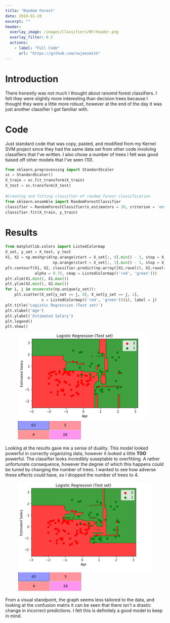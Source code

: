 ```yaml
---
title: "Random Forest"
date: 2019-01-20
excerpt: ""
header:
  overlay_image: /images/Classifiers/RF/header.png
  overlay_filter: 0.5
  actions:
    - label: "Full Code"
      url: "https://github.com/najeesmith"
---
```

# Introduction
There honestly was not much I thought about ranomd forest classifiers. I felt they were slightly more interesting than decision trees because I thought they were a little more robust, however at the end of the day it was just another classifier I got familiar with.

# Code
Just standard code that was copy, pasted, and modified from my Kernel SVM project since they had the same data set from other code involving classifiers that I've written. I also chose a number of trees I felt was good based off other models that I've seen (10).

```python
from sklearn.preprocessing import StandardScaler
sc = StandardScaler()
X_train = sc.fit_transform(X_train)
X_test = sc.transform(X_test)

#Creating and fitting classifier of random forest classification
from sklearn.ensemble import RandomForestClassifier
classifier = RandomForestClassifier(n_estimators = 10, criterion = 'entropy', random_state = 0)
classifier.fit(X_train, y_train)
```

# Results
```python
from matplotlib.colors import ListedColormap
X_set, y_set = X_test, y_test
X1, X2 = np.meshgrid(np.arange(start = X_set[:, 0].min() - 1, stop = X_set[:, 0].max() + 1, step = 0.01),
                     np.arange(start = X_set[:, 1].min() - 1, stop = X_set[:, 1].max() + 1, step = 0.01))
plt.contourf(X1, X2, classifier.predict(np.array([X1.ravel(), X2.ravel()]).T).reshape(X1.shape),
             alpha = 0.75, cmap = ListedColormap(('red', 'green')))
plt.xlim(X1.min(), X1.max())
plt.ylim(X2.min(), X2.max())
for i, j in enumerate(np.unique(y_set)):
    plt.scatter(X_set[y_set == j, 0], X_set[y_set == j, 1],
                c = ListedColormap(('red', 'green'))(i), label = j)
plt.title('Logistic Regression (Test set)')
plt.xlabel('Age')
plt.ylabel('Estimated Salary')
plt.legend()
plt.show()
```

<figure class="half">
<a href="/images\Classifiers\RF\Graph.PNG"><img src="/images\Classifiers\RF\Graph.PNG"></a>
<a href="/images\Classifiers\RF\CM_10_trees.PNG"><img src="/images\Classifiers\RF\CM_10_trees.PNG"></a>
</figure>

Looking at the results gave me a sense of duality. This model looked powerful in correctly organizing data, however it looked a little **TOO** powerful. The classifier looks incredibly suseptable to overfitting. A rather unfortunate consequence, however the degree of which this happens could be tuned by changing the number of trees. I wanted to see how adverse these effects could have, so I dropped the number of trees to 4.

<figure class="half">
<a href="/images\Classifiers\RF\Graph_4_trees.PNG"><img src="/images\Classifiers\RF\Graph_4_trees.PNG"></a>
<a href="/images\Classifiers\RF\CM_4_trees.PNG"><img src="/images\Classifiers\RF\CM_4_trees.PNG"></a>
</figure>

From a visual standpoint, the graph seems less tailored to the data, and looking at the confusion matrix it can be seen that there isn't a drastic change in incorrect predictions. I felt this is definitely a good model to keep in mind.
